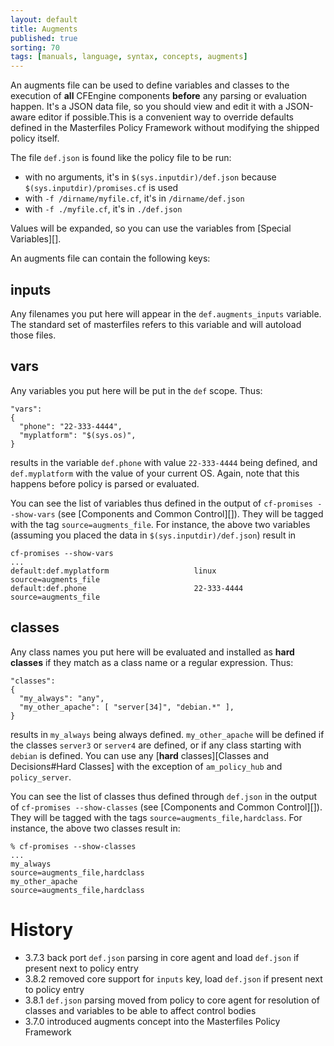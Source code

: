 ```yaml
---
layout: default
title: Augments
published: true
sorting: 70
tags: [manuals, language, syntax, concepts, augments]
---
```


An augments file can be used to define variables and classes to the execution of
**all** CFEngine components **before** any parsing or evaluation happen. It's a
JSON data file, so you should view and edit it with a JSON-aware editor if
possible.This is a convenient way to override defaults defined in the
Masterfiles Policy Framework without modifying the shipped policy itself.

The file `def.json` is found like the policy file to be run:

* with no arguments, it's in `$(sys.inputdir)/def.json` because
  `$(sys.inputdir)/promises.cf` is used
* with `-f /dirname/myfile.cf`, it's in `/dirname/def.json`
* with `-f ./myfile.cf`, it's in `./def.json`

Values will be expanded, so you can use the variables from
[Special Variables][].

An augments file can contain the following keys:

## inputs

Any filenames you put here will appear in the `def.augments_inputs`
variable. The standard set of masterfiles refers to this variable and will
autoload those files.

## vars

Any variables you put here will be put in the `def` scope. Thus:

```
"vars":
{
  "phone": "22-333-4444",
  "myplatform": "$(sys.os)",
}
```

results in the variable `def.phone` with value `22-333-4444` being defined,
and `def.myplatform` with the value of your current OS. Again, note that this
happens before policy is parsed or evaluated.

You can see the list of variables thus defined in the output of `cf-promises
--show-vars` (see [Components and Common Control][]). They will be tagged with
the tag `source=augments_file`. For instance, the above two variables
(assuming you placed the data in `$(sys.inputdir)/def.json`) result in

```
cf-promises --show-vars
...
default:def.myplatform                   linux                                                        source=augments_file
default:def.phone                        22-333-4444                                                  source=augments_file
```

## classes

Any class names you put here will be evaluated and installed as
**hard classes** if they match as a class name or a regular expression. Thus:

```
"classes":
{
  "my_always": "any",
  "my_other_apache": [ "server[34]", "debian.*" ],
}
```

results in `my_always` being always defined. `my_other_apache` will be defined
if the classes `server3` or `server4` are defined, or if any class starting
with `debian` is defined. You can use
any [**hard** classes][Classes and Decisions#Hard Classes] with the exception
of `am_policy_hub` and `policy_server`.

You can see the list of classes thus defined through `def.json` in the output
of `cf-promises --show-classes` (see [Components and Common Control][]). They
will be tagged with the tags `source=augments_file,hardclass`. For instance,
the above two classes result in:

```
% cf-promises --show-classes
...
my_always                                                    source=augments_file,hardclass
my_other_apache                                              source=augments_file,hardclass
```

# History

- 3.7.3 back port `def.json` parsing in core agent and load `def.json` if present next to policy entry
- 3.8.2 removed core support for `inputs` key, load `def.json` if present next to policy entry
- 3.8.1 `def.json` parsing moved from policy to core agent for resolution of classes and variables to be able to affect control bodies
- 3.7.0 introduced augments concept into the Masterfiles Policy Framework
